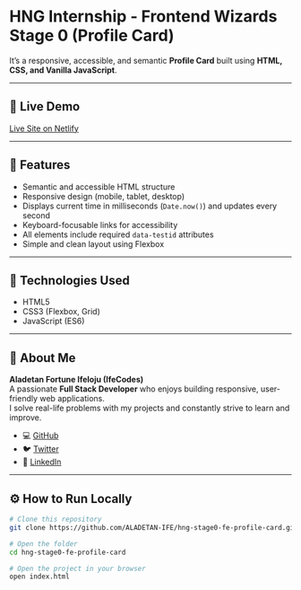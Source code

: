 # HNG Internship - Frontend Wizards Stage 0 (Profile Card)

<!-- This is my submission for the **HNG Internship Stage 0 (Frontend Wizards)** task.   -->
It’s a responsive, accessible, and semantic **Profile Card** built using **HTML, CSS, and Vanilla JavaScript**.

---

## 🚀 Live Demo
[Live Site on Netlify](https://your-live-link.netlify.app)

---

## 🧩 Features
- Semantic and accessible HTML structure  
- Responsive design (mobile, tablet, desktop)  
- Displays current time in milliseconds (`Date.now()`) and updates every second
- Keyboard-focusable links for accessibility  
- All elements include required `data-testid` attributes  
- Simple and clean layout using Flexbox  

---

## 🧠 Technologies Used
- HTML5  
- CSS3 (Flexbox, Grid)  
- JavaScript (ES6)

---

## 👤 About Me
**Aladetan Fortune Ifeloju (IfeCodes)**  
A passionate **Full Stack Developer** who enjoys building responsive, user-friendly web applications.  
I solve real-life problems with my projects and constantly strive to learn and improve.  

- 💻 [GitHub](https://github.com/ALADETAN-IFE)  
- 🐦 [Twitter](https://twitter.com/ifecodes)  
- 💼 [LinkedIn](https://linkedin.com/in/aladetanfortune)

---

## ⚙️ How to Run Locally
```bash
# Clone this repository
git clone https://github.com/ALADETAN-IFE/hng-stage0-fe-profile-card.git

# Open the folder
cd hng-stage0-fe-profile-card

# Open the project in your browser
open index.html
